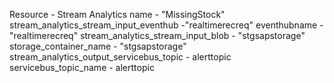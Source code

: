 Resource - Stream Analytics
name - "MissingStock"
stream_analytics_stream_input_eventhub -"realtimerecreq"
						eventhubname - "realtimerecreq"
stream_analytics_stream_input_blob - "stgsapstorage"
			storage_container_name - "stgsapstorage"
stream_analytics_output_servicebus_topic - alerttopic
						servicebus_topic_name - alerttopic